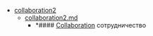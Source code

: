- <a href = "E:\Node_projects\Node_Way\NBase\_Md\_Index\__Closer\_Uml\Main_I\contaners\contaner_2\courses\EA_tutorials\whatisuml\umlelements\umlelementsstructural\collaboration2\cat.collaboration2\dir.collaboration2.md">collaboration2</a>
    - <a href = "E:\Node_projects\Node_Way\NBase\_Md\_Index\__Closer\_Uml\Main_I\contaners\contaner_2\courses\EA_tutorials\whatisuml\umlelements\umlelementsstructural\collaboration2\collaboration2.md">collaboration2.md</a>
        - *#### <a href="https://sparxsystems.com/enterprise_architect_user_guide/15.1/model_domains/collaboration2.html" target="_blank">Collaboration</a> сотрудничество
